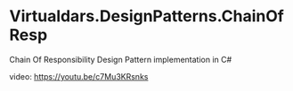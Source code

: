 # Virtualdars.DesignPatterns.ChainOfResp
Chain Of Responsibility Design Pattern implementation in C#

video: https://youtu.be/c7Mu3KRsnks
